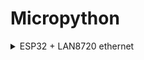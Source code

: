 # Micropython

<details><summary>ESP32 + LAN8720 ethernet</summary>

[link](https://github.com/emard/esp32lan8720)

```python
import network
from machine import Pin
lan = network.LAN(mdc=Pin(16), mdio=Pin(17), power=None, id=None, phy_addr=1, phy_type=network.PHY_LAN8720)
lan.active(True)
# by default (no parameters), ifconfig() will request IP from DHCP
lan.ifconfig()
# set fixed IP (address, netmask, gateway, dns)
# lan.ifconfig(('192.168.0.190', '255.255.255.0', '192.168.0.1', '192.168.0.1'))
```


</details>